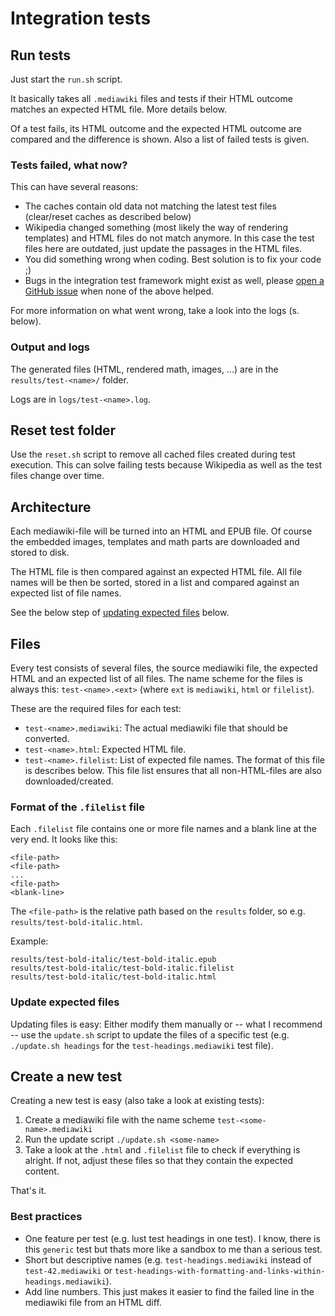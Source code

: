 # Integration tests

## Run tests

Just start the `run.sh` script.

It basically takes all `.mediawiki` files and tests if their HTML outcome matches an expected HTML file. More details below.

Of a test fails, its HTML outcome and the expected HTML outcome are compared and the difference is shown. 
Also a list of failed tests is given.

### Tests failed, what now?

This can have several reasons:

* The caches contain old data not matching the latest test files (clear/reset caches as described below)
* Wikipedia changed something (most likely the way of rendering templates) and HTML files do not match anymore. In this case the test files here are outdated, just update the passages in the HTML files.
* You did something wrong when coding. Best solution is to fix your code ;)
* Bugs in the integration test framework might exist as well, please [open a GitHub issue](https://github.com/hauke96/wiki2book/issues/new) when none of the above helped.

For more information on what went wrong, take a look into the logs (s. below).

### Output and logs

The generated files (HTML, rendered math, images, ...) are in the `results/test-<name>/` folder.

Logs are in `logs/test-<name>.log`.

## Reset test folder

Use the `reset.sh` script to remove all cached files created during test execution.
This can solve failing tests because Wikipedia as well as the test files change over time.

## Architecture

Each mediawiki-file will be turned into an HTML and EPUB file.
Of course the embedded images, templates and math parts are downloaded and stored to disk.

The HTML file is then compared against an expected HTML file.
All file names will be then be sorted, stored in a list and compared against an expected list of file names.

See the below step of [updating expected files](update-expected-files) below.

## Files

Every test consists of several files, the source mediawiki file, the expected HTML and an expected list of all files.
The name scheme for the files is always this: `test-<name>.<ext>` (where `ext` is `mediawiki`, `html` or `filelist`).

These are the required files for each test:

* `test-<name>.mediawiki`: The actual mediawiki file that should be converted.
* `test-<name>.html`: Expected HTML file.
* `test-<name>.filelist`: List of expected file names. The format of this file is describes below. This file list ensures that all non-HTML-files are also downloaded/created.

### Format of the `.filelist` file

Each `.filelist` file contains one or more file names and a blank line at the very end.
It looks like this:

```
<file-path>
<file-path>
...
<file-path>
<blank-line>
```

The `<file-path>` is the relative path based on the `results` folder, so e.g. `results/test-bold-italic.html`.

Example:

```
results/test-bold-italic/test-bold-italic.epub
results/test-bold-italic/test-bold-italic.filelist
results/test-bold-italic/test-bold-italic.html

```

### Update expected files

Updating files is easy: Either modify them manually or -- what I recommend -- use the `update.sh` script to update the files of a specific test (e.g. `./update.sh headings` for the `test-headings.mediawiki` test file).

## Create a new test

Creating a new test is easy (also take a look at existing tests):

1. Create a mediawiki file with the name scheme `test-<some-name>.mediawiki`
2. Run the update script `./update.sh <some-name>`
3. Take a look at the `.html` and `.filelist` file to check if everything is alright. If not, adjust these files so that they contain the expected content.

That's it.

### Best practices

* One feature per test (e.g. lust test headings in one test). I know, there is this `generic` test but thats more like a sandbox to me than a serious test.
* Short but descriptive names (e.g. `test-headings.mediawiki` instead of `test-42.mediawiki` or `test-headings-with-formatting-and-links-within-headings.mediawiki`).
* Add line numbers. This just makes it easier to find the failed line in the mediawiki file from an HTML diff.
